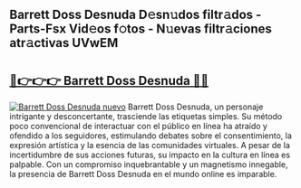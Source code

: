## Barrett Doss Desnuda D𝚎sn𝚞dos filtr𝚊dos - Parts-Fsx Vid𝚎os f𝚘tos - N𝚞evas filtr𝚊ciones atr𝚊ctivas UVwEM

# <h2><a href="http://mb8f1z4.tromn.icu/?c=Barrett+Doss+Desnuda">🔗👉👉👉 Barrett Doss Desnuda 🔗🔗</a></h2>

[![Barrett Doss Desnuda nuevo](https://i.imgur.com/pEAQMta.gif)](http://mb8f1z4.tromn.icu/?c=Barrett+Doss+Desnuda)
Barrett Doss Desnuda, un personaje intrigante y desconcertante, trasciende las etiquetas simples. Su método poco convencional de interactuar con el público en línea ha atraído y ofendido a los seguidores, estimulando debates sobre el consentimiento, la expresión artística y la esencia de las comunidades virtuales. A pesar de la incertidumbre de sus acciones futuras, su impacto en la cultura en línea es palpable. Con un compromiso inquebrantable y un magnetismo innegable, la presencia de Barrett Doss Desnuda en el mundo online es imparable.
